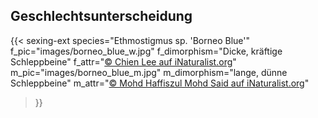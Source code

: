 ## Geschlechtsunterscheidung

{{< sexing-ext 
    species="Ethmostigmus sp. 'Borneo Blue'"
    f_pic="images/borneo_blue_w.jpg" 
    f_dimorphism="Dicke, kräftige Schleppbeine"
    f_attr="[© Chien Lee auf iNaturalist.org](https://www.inaturalist.org/observations/68133409)"
    m_pic="images/borneo_blue_m.jpg" 
    m_dimorphism="lange, dünne Schleppbeine"
    m_attr="[© Mohd Haffiszul Mohd Said auf iNaturalist.org](https://www.inaturalist.org/observations/49557797)"
>}}
